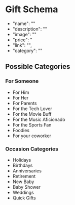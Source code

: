 # Gift Schema

- "name": ""
- "description": ""
- "image": ""
- "price": "
- "link": "",
- "category": ""


## Possible Categories

### For Someone
- For Him
- For Her
- For Parents
- For the Tech Lover
- For the Movie Buff
- For the Music Aficionado
- For the Sports Fan
- Foodies
- For your coworker

### Occasion Categories
- Holidays
- Birthdays
- Anniversaries
- Retirement
- New Baby
- Baby Shower
- Weddings
- Quick Gifts
